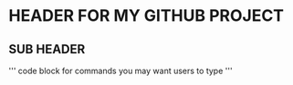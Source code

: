 # HEADER FOR MY GITHUB PROJECT
## SUB HEADER
'''
code block for commands you may want users to type
'''
